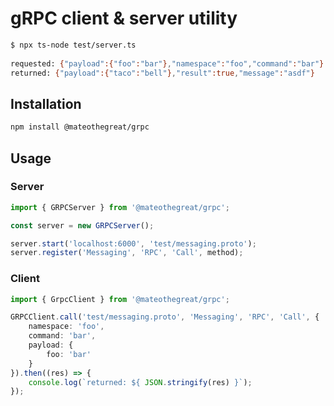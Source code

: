 # gRPC client & server utility

```bash
$ npx ts-node test/server.ts
    
requested: {"payload":{"foo":"bar"},"namespace":"foo","command":"bar"}
returned: {"payload":{"taco":"bell"},"result":true,"message":"asdf"}
```

## Installation

```bash
npm install @mateothegreat/grpc
```

## Usage

### Server

```typescript
import { GRPCServer } from '@mateothegreat/grpc';

const server = new GRPCServer();

server.start('localhost:6000', 'test/messaging.proto');
server.register('Messaging', 'RPC', 'Call', method);
```

### Client

```typescript
import { GrpcClient } from '@mateothegreat/grpc';

GRPCClient.call('test/messaging.proto', 'Messaging', 'RPC', 'Call', {
    namespace: 'foo',
    command: 'bar',
    payload: {
        foo: 'bar'
    }
}).then((res) => {
    console.log(`returned: ${ JSON.stringify(res) }`);
});
```
